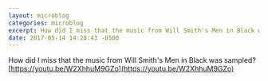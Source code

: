 ```yaml
---
layout: microblog
categories: microblog
excerpt: How did I miss that the music from Will Smith's Men in Black was sampled?
date: 2017-05-14 14:28:43 -0500
---
```


How did I miss that the music from Will Smith's Men in Black was sampled? [https://youtu.be/W2XhhuM9GZo](https://youtu.be/W2XhhuM9GZo)